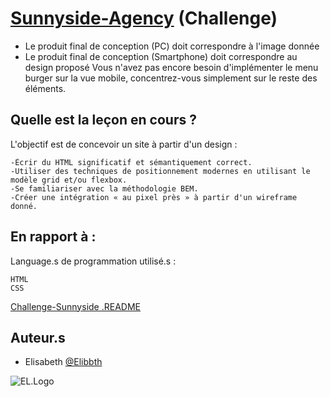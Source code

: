 
# [Sunnyside-Agency](https://elibbth.github.io/Sunnyside-Agency/) (Challenge)

- Le produit final de conception (PC) doit correspondre à l'image donnée
- Le produit final de conception (Smartphone) doit correspondre au design proposé
Vous n'avez pas encore besoin d'implémenter le menu burger sur la vue mobile, concentrez-vous simplement sur le reste des éléments.

## Quelle est la leçon en cours ?

L'objectif est de concevoir un site à partir d'un design :

    -Écrir du HTML significatif et sémantiquement correct.
    -Utiliser des techniques de positionnement modernes en utilisant le modèle grid et/ou flexbox.
    -Se familiariser avec la méthodologie BEM.
    -Créer une intégration « au pixel près » à partir d'un wireframe donné.

## En rapport à :

Language.s de programmation utilisé.s :

    HTML
    CSS

[Challenge-Sunnyside .README](https://github.com/becodeorg/CRL-KELLER-6/blob/main/1.TRAIL/1.The-Field/6.Sunnyside/README.md)

## Auteur.s

- Elisabeth [@Elibbth](https://elibbth.github.io/Sunnyside-Agency/)

![EL.Logo](https://webjames.be/elisabethleyder/Images/LogoEl1.png)

